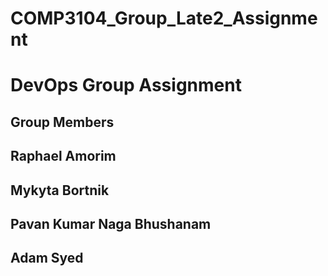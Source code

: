 # COMP3104_Group_Late2_Assignment

<h1>DevOps Group Assignment</h1>

<h2>Group Members</h2>

<h2>Raphael Amorim</h2>

<h2>Mykyta Bortnik</h2>

<h2>Pavan Kumar Naga Bhushanam</h2>

<h2>Adam Syed</h2>
